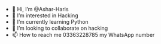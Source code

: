 - 👋 Hi, I’m @Ashar-Haris
- 👀 I’m interested in Hacking
- 🌱 I’m currently learning Python
- 💞️ I’m looking to collaborate on hacking
- 📫 How to reach me 03363228785 my WhatsApp number

<!---
Ashar-Haris/Ashar-Haris is a ✨ special ✨ repository because its `README.md` (this file) appears on your GitHub profile.
You can click the Preview link to take a look at your changes.
--->
